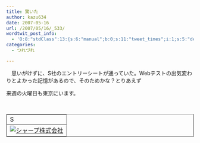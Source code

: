 ```yaml
---
title: 驚いた
author: kazu634
date: 2007-05-16
url: /2007/05/16/_533/
wordtwit_post_info:
  - 'O:8:"stdClass":13:{s:6:"manual";b:0;s:11:"tweet_times";i:1;s:5:"delay";i:0;s:7:"enabled";i:1;s:10:"separation";s:2:"60";s:7:"version";s:3:"3.7";s:14:"tweet_template";b:0;s:6:"status";i:2;s:6:"result";a:0:{}s:13:"tweet_counter";i:2;s:13:"tweet_log_ids";a:1:{i:0;i:2943;}s:9:"hash_tags";a:0:{}s:8:"accounts";a:1:{i:0;s:7:"kazu634";}}'
categories:
  - つれづれ

---
```

<div class="section">
<p>
    　思いがけずに、S社のエントリーシートが通っていた。Webテストの出気変わりとよかった記憶があるので、そのためかな？とりあえず
</p>
  
<p>
    来週の火曜日も東京にいます。
</p>
  
<p>
<center>
<br /> 
      
<table border="1">
<tr>
<td>
            S
</td>
</tr>
        
<tr>
<td>
<a href="http://www.sharp.co.jp/" onclick="__gaTracker('send', 'event', 'outbound-article', 'http://www.sharp.co.jp/', '');" target="_blank"><img alt="シャープ株式会社" src="http://img.simpleapi.net/small/http://www.sharp.co.jp/" border="0" /></a>
</td>
</tr>
</table>
      
<p>
</center> </div>